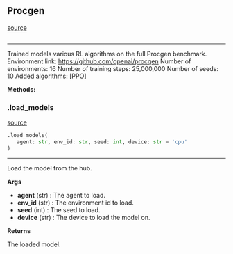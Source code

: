 #


## Procgen
[source](https://github.com/RLE-Foundation/rllte/blob/main/rllte/hub/models/procgen.py/#L31)
```python 

```


---
Trained models various RL algorithms on the full Procgen benchmark.
Environment link: https://github.com/openai/procgen
Number of environments: 16
Number of training steps: 25,000,000
Number of seeds: 10
Added algorithms: [PPO]


**Methods:**


### .load_models
[source](https://github.com/RLE-Foundation/rllte/blob/main/rllte/hub/models/procgen.py/#L43)
```python
.load_models(
   agent: str, env_id: str, seed: int, device: str = 'cpu'
)
```

---
Load the model from the hub.


**Args**

* **agent** (str) : The agent to load.
* **env_id** (str) : The environment id to load.
* **seed** (int) : The seed to load.
* **device** (str) : The device to load the model on.


**Returns**

The loaded model.
